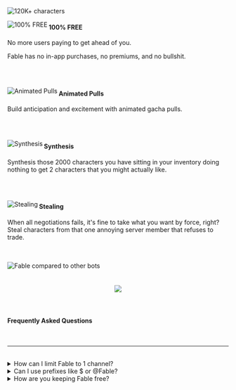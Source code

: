 <img src="https://i.imgur.com/7ZI6dhj.png" alt="120K+ characters">

<p>
  <img align="left" src="https://i.imgur.com/IO91qt1.png" alt="100% FREE">
  <h4>100% FREE</h4>
  No more users paying to get ahead of you.

Fable has no in-app purchases, no premiums, and no bullshit.

</p>

<br clear="left"/>
<br clear="left"/>

<p>
  <img align="left" src="https://i.imgur.com/kUVI9s1.gif" alt="Animated Pulls">
  <h4>Animated Pulls</h4>
  Build anticipation and excitement with animated gacha pulls.
</p>

<br clear="left"/>
<br clear="left"/>

<p>
  <img align="left" src="https://i.imgur.com/B897tj4.png" alt="Synthesis">
  <h4>Synthesis</h4>
  Synthesis those 2000 characters you have sitting in your inventory doing nothing
  to get 2 characters that you might actually like.
</p>

<br clear="left"/>
<br clear="left"/>

<p>
  <img align="left" src="https://i.imgur.com/RVMP2wO.png" alt="Stealing">
  <h4>Stealing</h4>
  When all negotiations fails, it's fine to take what you want by force, right? Steal characters from that one annoying server member that refuses to trade.
</p>

<br clear="left"/>
<br clear="left"/>

<img src="https://i.imgur.com/hnjdR0g.png" alt="Fable compared to other bots">

<br/>
<br/>

<h4 align="center">
  <a href="https://discord.com/oauth2/authorize?client_id=1041970851559522304&scope=applications.commands%20bot"><img align="center" src="https://img.shields.io/badge/-ADD%20FABLE%20TO%20YOUR%20SERVER-blue?style=for-the-badge&logo=discord&logoColor=white"/>
  </a>
</h4>

<br/>

#### **Frequently Asked Questions**

</br>

---

</br>

<details><summary>How can I limit Fable to 1 channel?</summary>
<p>

Go to **Server Settings** then **Integrations** then **Fable**\
From there you can control the permissions globally or even per command.

</p>
</details>

<details><summary>Can I use prefixes like $ or @Fable?</summary>
<p>

**No**. Fable was built from the ground up to **only** support slash commands.

</p>
</details>

<details><summary>How are you keeping Fable free?</summary>
<p>

I'm experienced, I know how to keep my billing very low, and without affecting
server performance.

Some people think I plan to bait and switch after gaining enough popularity, but
Fable is 100% open-source and under MIT license, so even if I suddenly switch to
the dark side, people can take the code, make everything free again and
re-release Fable.

</p>
</details>

[discord]: https://discord.gg/ceKyEfhyPQ
[sponsoring]: https://github.com/sponsors/ker0olos
[contributing]: https://github.com/ker0olos/fable/wiki
